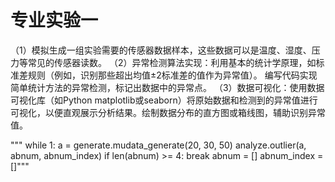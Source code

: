 # 专业实验一
（1）模拟生成一组实验需要的传感器数据样本，这些数据可以是温度、湿度、压力等常见的传感器读数。
（2）异常检测算法实现：利用基本的统计学原理，如标准差规则（例如，识别那些超出均值±2标准差的值作为异常值）。	编写代码实现简单统计方法的异常检测，标记出数据中的异常点。
（3）数据可视化：使用数据可视化库（如Python matplotlib或seaborn）将原始数据和检测到的异常值进行可视化，以便直观展示分析结果。绘制数据分布的直方图或箱线图，辅助识别异常值。

"""    while 1:
        a = generate.mudata_generate(20, 30, 50)
        analyze.outlier(a, abnum, abnum_index)
        if len(abnum) >= 4:
            break
        abnum = []
        abnum_index = []"""